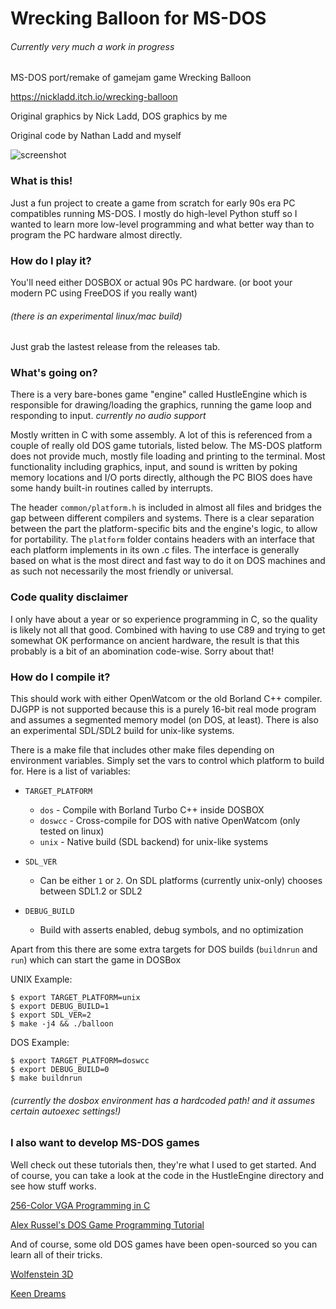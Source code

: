 # Wrecking Balloon for MS-DOS
###### Currently very much a work in progress

MS-DOS port/remake of gamejam game Wrecking Balloon

https://nickladd.itch.io/wrecking-balloon

Original graphics by Nick Ladd, DOS graphics by me

Original code by Nathan Ladd and myself

![screenshot](https://i.imgur.com/jOATCKm.png)

### What is this!
Just a fun project to create a game from scratch for early 90s era
PC compatibles running MS-DOS. I mostly do high-level Python stuff
so I wanted to learn more low-level programming and what better way
than to program the PC hardware almost directly.

### How do I play it?
You'll need either DOSBOX or actual 90s PC hardware.
(or boot your modern PC using FreeDOS if you really want)
###### (there is an experimental linux/mac build)

Just grab the lastest release from the releases tab.

### What's going on?
There is a very bare-bones game "engine" called HustleEngine which is responsible
for drawing/loading the graphics, running the game loop and responding to input.
*currently no audio support*

Mostly written in C with some assembly. A lot of this is referenced from a couple of
really old DOS game tutorials, listed below. The MS-DOS platform does not provide much,
mostly file loading and printing to the terminal. Most functionality including
graphics, input, and sound is written by poking memory locations and I/O ports directly,
although the PC BIOS does have some handy built-in routines called by interrupts.

The header `common/platform.h` is included in almost all files and
bridges the gap between different compilers and systems. 
There is a clear separation between the part the platform-specific bits and the engine's logic,
to allow for portability. The `platform` folder contains headers with an interface that
each platform implements in its own .c files. The interface is generally based on what is
the most direct and fast way to do it on DOS machines and as such not necessarily the most friendly
or universal.

### Code quality disclaimer
I only have about a year or so experience programming in C, so the quality is likely not
all that good. Combined with having to use C89 and trying to get somewhat
OK performance on ancient hardware, the result is that this probably is a bit of an abomination
code-wise. Sorry about that!

### How do I compile it?
This should work with either OpenWatcom or the old Borland C++ compiler.
DJGPP is not supported because this is a purely 16-bit real mode program and 
assumes a segmented memory model (on DOS, at least). There is also an experimental SDL/SDL2 build
for unix-like systems.

There is a make file that includes other make files depending on environment variables.
Simply set the vars to control which platform to build for. Here is a list of variables:

* `TARGET_PLATFORM`
    * `dos`    - Compile with Borland Turbo C++ inside DOSBOX
    * `doswcc` - Cross-compile for DOS with native OpenWatcom (only tested on linux)
    * `unix`   - Native build (SDL backend) for unix-like systems

* `SDL_VER`
    * Can be either `1` or `2`. On SDL platforms (currently unix-only) chooses between SDL1.2 or SDL2

* `DEBUG_BUILD`
    * Build with asserts enabled, debug symbols, and no optimization

Apart from this there are some extra targets for DOS builds (`buildnrun` and `run`) which can start the game in DOSBox

UNIX Example:
```
$ export TARGET_PLATFORM=unix
$ export DEBUG_BUILD=1
$ export SDL_VER=2
$ make -j4 && ./balloon
```

DOS Example:
```
$ export TARGET_PLATFORM=doswcc
$ export DEBUG_BUILD=0
$ make buildnrun
```
###### (currently the dosbox environment has a hardcoded path! and it assumes certain autoexec settings!)

### I also want to develop MS-DOS games
Well check out these tutorials then, they're what I used to get started. And of course, 
you can take a look at the code in the HustleEngine directory and see how stuff works.

[256-Color VGA Programming in C](http://www.brackeen.com/vga/)

[Alex Russel's DOS Game Programming Tutorial](http://www3.telus.net/alexander_russell/course/introduction.htm)

And of course, some old DOS games have been open-sourced so you can learn all of their tricks.

[Wolfenstein 3D](https://github.com/id-Software/wolf3d)

[Keen Dreams](https://github.com/keendreams/keen)


